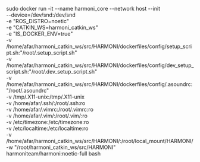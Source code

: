 
sudo docker run -it --name harmoni_core --network host --init \
--device=/dev/snd:/dev/snd \
-e "ROS_DISTRO=noetic" \
-e "CATKIN_WS=harmoni_catkin_ws" \
-e "IS_DOCKER_ENV=true" \
-v /home/afar/harmoni_catkin_ws/src/HARMONI/dockerfiles/config/setup_script.sh:"/root/.setup_script.sh" \
-v /home/afar/harmoni_catkin_ws/src/HARMONI/dockerfiles/config/dev_setup_script.sh:"/root/.dev_setup_script.sh" \
-v /home/afar/harmoni_catkin_ws/src/HARMONI/dockerfiles/config/.asoundrc:"/root/.asoundrc" \
-v /tmp/.X11-unix:/tmp/.X11-unix \
-v /home/afar/.ssh/:/root/.ssh:ro \
-v /home/afar/.vimrc:/root/.vimrc:ro \
-v /home/afar/.vim/:/root/.vim/:ro \
-v /etc/timezone:/etc/timezone:ro \
-v /etc/localtime:/etc/localtime:ro \
-v /home/afar/harmoni_catkin_ws/src/HARMONI/:/root/local_mount/HARMONI/ \
-w "/root/harmoni_catkin_ws/src/HARMONI" \
harmoniteam/harmoni:noetic-full bash 
